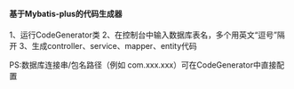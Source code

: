 #### 基于Mybatis-plus的代码生成器

1、运行CodeGenerator类
2、在控制台中输入数据库表名，多个用英文“逗号”隔开
3、生成controller、service、mapper、entity代码

PS:数据库连接串/包名路径（例如 com.xxx.xxx）可在CodeGenerator中直接配置